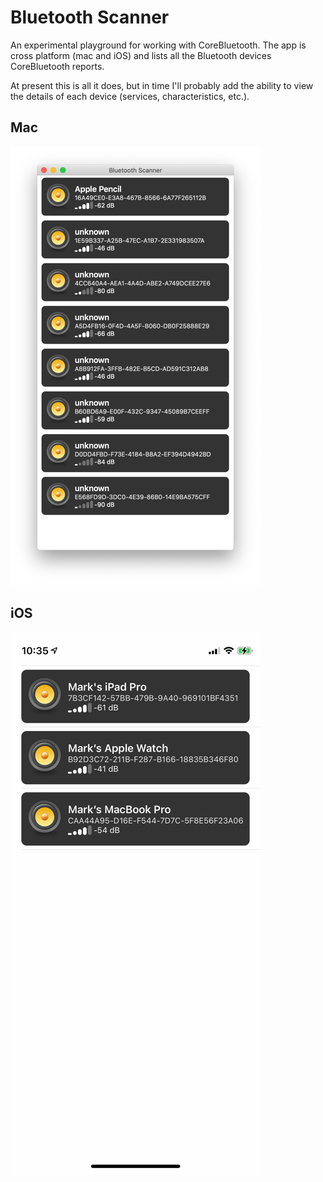 # Bluetooth Scanner

An experimental playground for working with CoreBluetooth.  The app is cross platform (mac and iOS) and lists all the Bluetooth devices CoreBluetooth reports.

At present this is all it does, but in time I'll probably add the ability to view the details of each device (services, characteristics, etc.).

## Mac

![macOS](Screenshots/BluetoothScannerMacOS.png)

## iOS

![macOS](Screenshots/BluetoothScanneriOS.png)


